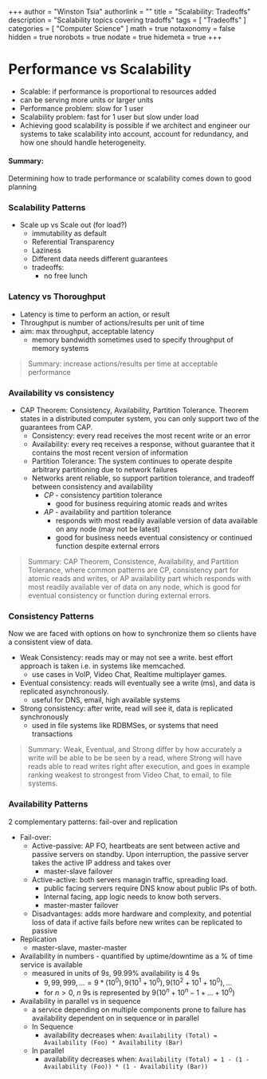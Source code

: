 +++
author = "Winston Tsia"
authorlink = ""
title = "Scalability: Tradeoffs"
description = "Scalability topics covering tradoffs"
tags = [
    "Tradeoffs"
]
categories = [
    "Computer Science"
]
math = true
notaxonomy = false
hidden = true
norobots = true
nodate = true
hidemeta = true
+++

# Performance vs Scalability
- Scalable: if performance is proportional to resources added
- can be serving more units or larger units
- Performance problem: slow for 1 user
- Scalability problem: fast for 1 user but slow under load
- Achieving good scalability is possible if we architect and engineer our systems to take scalability into account, account for redundancy, and how one should handle heterogeneity.

#### Summary:
Determining how to trade performance or scalability comes down to good planning

### Scalability Patterns
- Scale up vs Scale out (for load?)
    - immutability as default
    - Referential Transparency
    - Laziness
    - Different data needs different guarantees
    - tradeoffs:
        - no free lunch

### Latency vs Thoroughput
- Latency is time to perform an action, or result
- Throughput is number of actions/results per unit of time
- aim: max throughput, acceptable latency
    - memory bandwidth sometimes used to specify throughput of memory systems

>Summary: increase actions/results per time at acceptable performance

### Availability vs consistency
- CAP Theorem: Consistency, Availability, Partition Tolerance. Theorem states in a distributed computer system, you can only support two of the guarantees from CAP.
    - Consistency: every read receives the most recent write or an error
    - Availability: every req receives a response, without guarantee that it contains the most recent version of information
    - Partition Tolerance: The system continues to operate despite arbitrary partitioning due to network failures
    - Networks arent reliable, so support partition tolerance, and tradeoff between consistency and availability 
        - $CP$ - consistency partition tolerance
            - good for business requiring atomic reads and writes
        - $AP$ - availability and partition tolerance
            - responds with most readily available version of data available on any node (may not be latest)
            - good for business needs eventual consistency or continued function despite external errors

>Summary: CAP Theorem, Consistence, Availability, and Partition Tolerance, where common patterns are CP, consistency part for atomic reads and writes, or AP availability part which responds with most readily available ver of data on any node, which is good for eventual consistency or function during external errors.

### Consistency Patterns
Now we are faced with options on how to synchronize them so clients have a consistent view of data.

- Weak Consistency: reads may or may not see a write. best effort approach is taken i.e. in systems like memcached. 
    - use cases in VoIP, Video Chat, Realtime multiplayer games.
- Eventual consistency: reads will eventually see a write (ms), and data is replicated asynchronously.
    - useful for DNS, email, high available systems
- Strong consistency: after write, read will see it, data is replicated synchronously
    - used in file systems like RDBMSes, or systems that need transactions

>Summary: Weak, Eventual, and Strong differ by how accurately a write will be able to be be seen by a read, where Strong will have reads able to read writes right after execution, and goes in example ranking weakest to strongest from Video Chat, to email, to file systems.

### Availability Patterns
2 complementary patterns: fail-over and replication

- Fail-over: 
    - Active-passive: AP FO, heartbeats are sent between active and passive servers on standby. Upon interruption, the passive server takes the active IP address and takes over
        - master-slave failover
    - Active-active: both servers managin traffic, spreading load. 
        - public facing servers require DNS know about public IPs of both. 
        - Internal facing, app logic needs to know both servers.
        - master-master failover
    - Disadvantages: adds more hardware and complexity, and potential loss of data if active fails before new writes can be replicated to passive
- Replication
    - master-slave, master-master
- Availability in numbers - quantified by uptime/downtime as a % of time service is available
    - measured in units of $9s$, 99.99% availability is 4 9s
        - ${ 9, 99, 999, ...} = { 9*(10^0), 9(10^1 + 10^0), 9(10^2 + 10^1 + 10^0), ...}$
        - for $n > 0$, $n$ 9s is represented by $9(10^n + 10^n-1 + ... + 10^0)$
- Availability in parallel vs in sequence
    - a service depending on multiple components prone to failure has availability dependent on in sequence or in parallel
    - In Sequence
        - availability decreases when:
        `Availability (Total) = Availability (Foo) * Availability (Bar)`
    - In parallel
        - availability decreases when: 
        `Availability (Total) = 1 - (1 - Availability (Foo)) * (1 - Availability (Bar))`